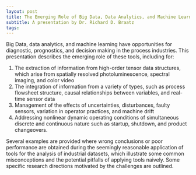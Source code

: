 ```yaml
---
layout: post
title: The Emerging Role of Big Data, Data Analytics, and Machine Learning in the Process Industries
subtitle: A presentation by Dr. Richard D. Braatz
tags: 
---
```


Big Data, data analytics, and machine learning have opportunities for diagnostic, prognostics, and decision making in the process industries. This presentation describes the emerging role of these tools, including for:

1. The extraction of information from high-order tensor data structures, which arise from spatially resolved photoluminescence, spectral imaging, and color video
2. The integration of information from a variety of types, such as process flowsheet structure, causal relationships between variables, and real-time sensor data
3. Management of the effects of uncertainties, disturbances, faulty sensors, variation in operator practices, and machine drift
4. Addressing nonlinear dynamic operating conditions of simultaneous discrete and continuous nature such as startup, shutdown, and product changeovers. 

Several examples are provided where wrong conclusions or poor performance are obtained during the seemingly reasonable application of tools for the analysis of industrial datasets, which illustrate some common misconceptions and the potential pitfalls of applying tools naively. Some specific research directions motivated by the challenges are outlined.